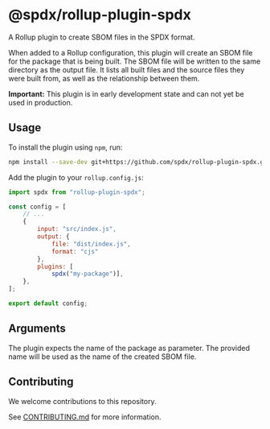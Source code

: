 <!--
SPDX-FileCopyrightText: 2023 SPDX contributors

SPDX-License-Identifier: CC0-1.0
-->

# @spdx/rollup-plugin-spdx
A Rollup plugin to create SBOM files in the SPDX format.

When added to a Rollup configuration, this plugin will create an SBOM file for the package that is being built.
The SBOM file will be written to the same directory as the output file.
It lists all built files and the source files they were built from, as well as the relationship between them.

**Important:** This plugin is in early development state and can not yet be used in production.

## Usage
To install the plugin using `npm`, run:
```bash
npm install --save-dev git+https://github.com/spdx/rollup-plugin-spdx.git
```

Add the plugin to your `rollup.config.js`:
```javascript
import spdx from "rollup-plugin-spdx";

const config = [
    // ...
    {
        input: "src/index.js",
        output: {
            file: "dist/index.js",
            format: "cjs"
        },
        plugins: [
            spdx("my-package")],
    },
];

export default config;
```

## Arguments
The plugin expects the name of the package as parameter.
The provided name will be used as the name of the created SBOM file.

## Contributing
We welcome contributions to this repository.

See [CONTRIBUTING.md](https://github.com/spdx/tools-ts/blob/main/CONTRIBUTING.md) for more information.
